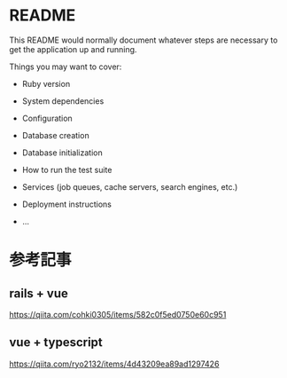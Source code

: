 # README

This README would normally document whatever steps are necessary to get the
application up and running.

Things you may want to cover:

* Ruby version

* System dependencies

* Configuration

* Database creation

* Database initialization

* How to run the test suite

* Services (job queues, cache servers, search engines, etc.)

* Deployment instructions

* ...

# 参考記事

## rails + vue

https://qiita.com/cohki0305/items/582c0f5ed0750e60c951

## vue + typescript

https://qiita.com/ryo2132/items/4d43209ea89ad1297426